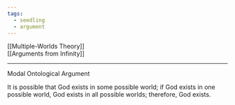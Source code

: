 ```yaml
---
tags:
  - seedling
  - argument
---
```

[[Multiple-Worlds Theory]] <br>
[[Arguments from Infinity]] <br>

---

Modal Ontological Argument

It is possible that God exists in some possible world; if God exists in one possible world, God exists in all possible worlds; therefore, God exists.